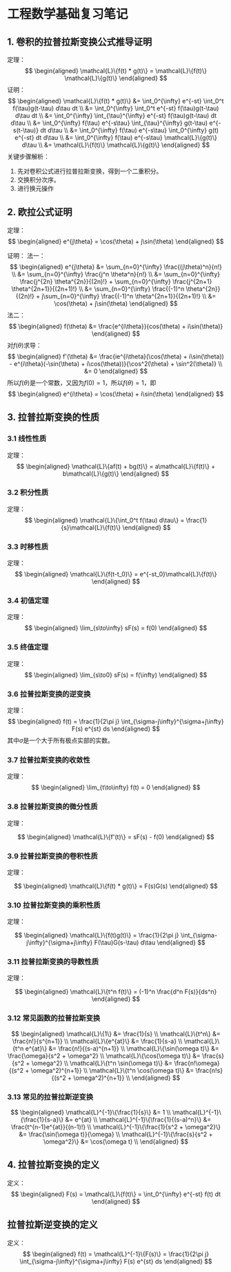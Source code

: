 # 工程数学基础复习笔记

## 1. 卷积的拉普拉斯变换公式推导证明

定理：
$$
\begin{aligned}
\mathcal{L}\{f(t) * g(t)\} = \mathcal{L}\{f(t)\} \mathcal{L}\{g(t)\}
\end{aligned}
$$
证明：
$$
\begin{aligned}
\mathcal{L}\{f(t) * g(t)\} &= \int_0^{\infty} e^{-st} \int_0^t f(\tau)g(t-\tau) d\tau dt \\
&= \int_0^{\infty} \int_0^t e^{-st} f(\tau)g(t-\tau) d\tau dt \\
&= \int_0^{\infty} \int_{\tau}^{\infty} e^{-st} f(\tau)g(t-\tau) dt d\tau \\
&= \int_0^{\infty} f(\tau) e^{-s\tau} \int_{\tau}^{\infty} g(t-\tau) e^{-s(t-\tau)} dt d\tau \\
&= \int_0^{\infty} f(\tau) e^{-s\tau} \int_0^{\infty} g(t) e^{-st} dt d\tau \\
&= \int_0^{\infty} f(\tau) e^{-s\tau} \mathcal{L}\{g(t)\} d\tau \\
&= \mathcal{L}\{f(t)\} \mathcal{L}\{g(t)\}
\end{aligned}
$$
关键步骤解析：
1. 先对卷积公式进行拉普拉斯变换，得到一个二重积分。
2. 交换积分次序。
3. 进行换元操作

## 2. 欧拉公式证明

定理：
$$
\begin{aligned}
e^{j\theta} = \cos(\theta) + j\sin(\theta)
\end{aligned}
$$

证明：
法一：
$$
\begin{aligned}
e^{j\theta} &= \sum_{n=0}^{\infty} \frac{(j\theta)^n}{n!} \\
&= \sum_{n=0}^{\infty} \frac{j^n \theta^n}{n!} \\
&= \sum_{n=0}^{\infty} \frac{j^{2n} \theta^{2n}}{(2n)!} + \sum_{n=0}^{\infty} \frac{j^{2n+1} \theta^{2n+1}}{(2n+1)!} \\
&= \sum_{n=0}^{\infty} \frac{(-1)^n \theta^{2n}}{(2n)!} + j\sum_{n=0}^{\infty} \frac{(-1)^n \theta^{2n+1}}{(2n+1)!} \\
&= \cos(\theta) + j\sin(\theta)
\end{aligned}
$$
法二：
$$
\begin{aligned}
f(\theta) &= \frac{e^{i\theta}}{cos(\theta) + i\sin(\theta)}
\end{aligned}
$$
对$f(\theta)$求导：
$$
\begin{aligned}
f'(\theta) &= \frac{ie^{i\theta}(\cos(\theta) + i\sin(\theta)) - e^{i\theta}(-\sin(\theta) + i\cos(\theta))}{\cos^2(\theta) + \sin^2(\theta)} \\
&= 0
\end{aligned}
$$
所以$f(\theta)$是一个常数，又因为$f(0) = 1$，所以$f(\theta) = 1$，即
$$
\begin{aligned}
e^{i\theta} = \cos(\theta) + i\sin(\theta)
\end{aligned}
$$

## 3. 拉普拉斯变换的性质

### 3.1 线性性质

定理：
$$
\begin{aligned}
\mathcal{L}\{af(t) + bg(t)\} = a\mathcal{L}\{f(t)\} + b\mathcal{L}\{g(t)\}
\end{aligned}
$$

### 3.2 积分性质

定理：
$$
\begin{aligned}
\mathcal{L}\{\int_0^t f(\tau) d\tau\} = \frac{1}{s}\mathcal{L}\{f(t)\}
\end{aligned}
$$

### 3.3 时移性质

定理：
$$
\begin{aligned}
\mathcal{L}\{f(t-t_0)\} = e^{-st_0}\mathcal{L}\{f(t)\}
\end{aligned}
$$

### 3.4 初值定理

定理：
$$
\begin{aligned}
\lim_{s\to\infty} sF(s) = f(0)
\end{aligned}
$$

### 3.5 终值定理

定理：
$$
\begin{aligned}
\lim_{s\to0} sF(s) = f(\infty)
\end{aligned}
$$

### 3.6 拉普拉斯变换的逆变换

定理：
$$
\begin{aligned}
f(t) = \frac{1}{2\pi j} \int_{\sigma-j\infty}^{\sigma+j\infty} F(s) e^{st} ds
\end{aligned}
$$
其中$\sigma$是一个大于所有极点实部的实数。


### 3.7 拉普拉斯变换的收敛性

定理：
$$
\begin{aligned}
\lim_{t\to\infty} f(t) = 0
\end{aligned}
$$

### 3.8 拉普拉斯变换的微分性质

定理：

$$
\begin{aligned}
\mathcal{L}\{f'(t)\} = sF(s) - f(0)
\end{aligned}
$$

### 3.9 拉普拉斯变换的卷积性质

定理：

$$
\begin{aligned}
\mathcal{L}\{f(t) * g(t)\} = F(s)G(s)
\end{aligned}
$$

### 3.10 拉普拉斯变换的乘积性质

定理：

$$
\begin{aligned}
\mathcal{L}\{f(t)g(t)\} = \frac{1}{2\pi j} \int_{\sigma-j\infty}^{\sigma+j\infty} F(\tau)G(s-\tau) d\tau
\end{aligned}
$$

### 3.11 拉普拉斯变换的导数性质

定理：

$$
\begin{aligned}
\mathcal{L}\{t^n f(t)\} = (-1)^n \frac{d^n F(s)}{ds^n}
\end{aligned}
$$

### 3.12 常见函数的拉普拉斯变换

$$
\begin{aligned}
\mathcal{L}\{1\} &= \frac{1}{s} \\
\mathcal{L}\{t^n\} &= \frac{n!}{s^{n+1}} \\
\mathcal{L}\{e^{at}\} &= \frac{1}{s-a} \\
\mathcal{L}\{t^n e^{at}\} &= \frac{n!}{(s-a)^{n+1}} \\
\mathcal{L}\{\sin(\omega t)\} &= \frac{\omega}{s^2 + \omega^2} \\
\mathcal{L}\{\cos(\omega t)\} &= \frac{s}{s^2 + \omega^2} \\
\mathcal{L}\{t^n \sin(\omega t)\} &= \frac{n!\omega}{(s^2 + \omega^2)^{n+1}} \\
\mathcal{L}\{t^n \cos(\omega t)\} &= \frac{n!s}{(s^2 + \omega^2)^{n+1}} \\
\end{aligned}
$$

### 3.13 常见的拉普拉斯逆变换

$$
\begin{aligned}
\mathcal{L}^{-1}\{\frac{1}{s}\} &= 1 \\
\mathcal{L}^{-1}\{\frac{1}{s-a}\} &= e^{at} \\
\mathcal{L}^{-1}\{\frac{1}{(s-a)^n}\} &= \frac{t^{n-1}e^{at}}{(n-1)!} \\
\mathcal{L}^{-1}\{\frac{1}{s^2 + \omega^2}\} &= \frac{\sin(\omega t)}{\omega} \\
\mathcal{L}^{-1}\{\frac{s}{s^2 + \omega^2}\} &= \cos(\omega t) \\
\end{aligned}
$$

## 4. 拉普拉斯变换的定义

定义：
$$
\begin{aligned}
F(s) = \mathcal{L}\{f(t)\} = \int_0^{\infty} e^{-st} f(t) dt
\end{aligned}
$$

## 拉普拉斯逆变换的定义
定义：
$$
\begin{aligned}
f(t) = \mathcal{L}^{-1}\{F(s)\} = \frac{1}{2\pi j} \int_{\sigma-j\infty}^{\sigma+j\infty} F(s) e^{st} ds
\end{aligned}
$$ 



